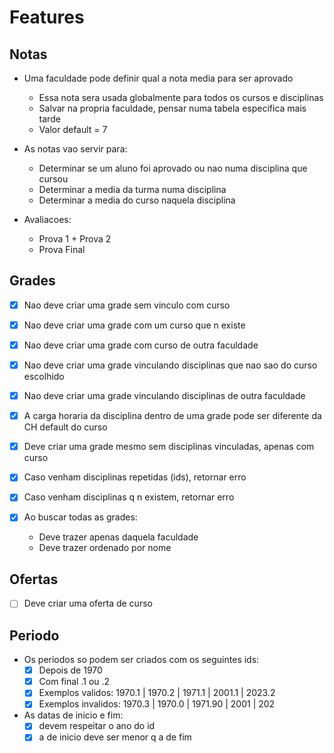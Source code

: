 # Features

## Notas

- Uma faculdade pode definir qual a nota media para ser aprovado
    - Essa nota sera usada globalmente para todos os cursos e disciplinas
    - Salvar na propria faculdade, pensar numa tabela especifica mais tarde
    - Valor default = 7

- As notas vao servir para:
    - Determinar se um aluno foi aprovado ou nao numa disciplina que cursou
    - Determinar a media da turma numa disciplina
    - Determinar a media do curso naquela disciplina

- Avaliacoes:
    - Prova 1 + Prova 2
    - Prova Final

## Grades

- [X] Nao deve criar uma grade sem vinculo com curso
- [X] Nao deve criar uma grade com um curso que n existe
- [X] Nao deve criar uma grade com curso de outra faculdade
- [X] Nao deve criar uma grade vinculando disciplinas que nao sao do curso escolhido
- [X] Nao deve criar uma grade vinculando disciplinas de outra faculdade
- [X] A carga horaria da disciplina dentro de uma grade pode ser diferente da CH default do curso

- [X] Deve criar uma grade mesmo sem disciplinas vinculadas, apenas com curso
- [X] Caso venham disciplinas repetidas (ids), retornar erro
- [X] Caso venham disciplinas q n existem, retornar erro

- [X] Ao buscar todas as grades:
    - Deve trazer apenas daquela faculdade
    - Deve trazer ordenado por nome

## Ofertas

- [ ] Deve criar uma oferta de curso




## Periodo

- Os periodos so podem ser criados com os seguintes ids:
    - [X] Depois de 1970
    - [X] Com final .1 ou .2
    - [X] Exemplos validos: 1970.1 | 1970.2 | 1971.1 | 2001.1 | 2023.2
    - [X] Exemplos invalidos: 1970.3 | 1970.0 | 1971.90 | 2001 | 202

- As datas de inicio e fim:
    - [X] devem respeitar o ano do id
    - [X] a de inicio deve ser menor q a de fim
